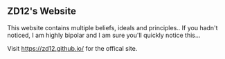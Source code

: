 ZD12's Website
--
This website contains multiple beliefs, ideals and principles..   If you hadn't noticed, I am highly bipolar and I am sure you'll quickly notice this...

Visit https://zd12.github.io/ for the offical site.
